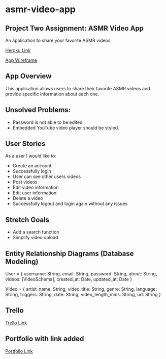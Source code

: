 # asmr-video-app
## Project Two Assignment: ASMR Video App

An application to share your favorite ASMR videos

[Heroku Link](https://secret-gorge-32743.herokuapp.com)

[App Wireframe](https://drive.google.com/open?id=0B3Sl5935K7mwckxPNWhSM2JIV2s)

## App Overview

This application allows users to share their favorite ASMR videos and provide specific information about each one.

## Unsolved Problems:

* Password is not able to be edited.
* Embedded YouTube video player should be styled.

## User Stories

As a user I would like to:
* Create an account
* Successfully login
* User can see other users videos
* Post videos
* Edit video information
* Edit user information
* Delete a video
* Successfully logout and login again without any issues

## Stretch Goals

* Add a search function
* Simplify video upload

## Entity Relationship Diagrams (Database Modeling)

User = {
	username: String,
	email: String,
	password: String,
	about: String,
  	videos: [VideoSchema],
  	created_at: Date,
  	updated_at: Date
}

Video = {
	artist_name: String,
	video_title: String,
	genre: String,
	language: String,
	triggers: String,
	date: String,
	video_length_mins: String,
	url: String
}

## Trello

[Trello Link](https://trello.com/b/QYhNeRO2/wdi-project-two)

## Portfolio with link added

[Portfolio Link](http://peter-colella-portfolio.bitballoon.com/)
